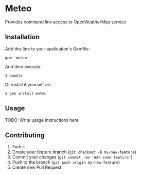 # Meteo

Provides command line access to OpenWeatherMap service

## Installation

Add this line to your application's Gemfile:

    gem 'meteo'

And then execute:

    $ bundle

Or install it yourself as:

    $ gem install meteo

## Usage

TODO: Write usage instructions here

## Contributing

1. Fork it
2. Create your feature branch (`git checkout -b my-new-feature`)
3. Commit your changes (`git commit -am 'Add some feature'`)
4. Push to the branch (`git push origin my-new-feature`)
5. Create new Pull Request